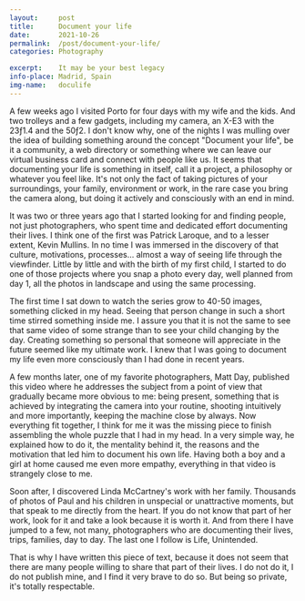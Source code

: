 ```yaml
---
layout: 	post
title:  	Document your life
date:   	2021-10-26
permalink: 	/post/document-your-life/
categories: Photography

excerpt: 	It may be your best legacy
info-place: Madrid, Spain
img-name:	doculife
---
```


A few weeks ago I visited Porto for four days with my wife and the kids. And two trolleys and a few gadgets, including my camera, an X-E3 with the 23ƒ1.4 and the 50ƒ2. I don't know why, one of the nights I was mulling over the idea of building something around the concept "Document your life", be it a community, a web directory or something where we can leave our virtual business card and connect with people like us. It seems that documenting your life is something in itself, call it a project, a philosophy or whatever you feel like. It's not only the fact of taking pictures of your surroundings, your family, environment or work, in the rare case you bring the camera along, but doing it actively and consciously with an end in mind.

It was two or three years ago that I started looking for and finding people, not just photographers, who spent time and dedicated effort documenting their lives. I think one of the first was Patrick Laroque, and to a lesser extent, Kevin Mullins. In no time I was immersed in the discovery of that culture, motivations, processes… almost a way of seeing life through the viewfinder. Little by little and with the birth of my first child, I started to do one of those projects where you snap a photo every day, well planned from day 1, all the photos in landscape and using the same processing.

The first time I sat down to watch the series grow to 40-50 images, something clicked in my head. Seeing that person change in such a short time stirred something inside me. I assure you that it is not the same to see that same video of some strange than to see your child changing by the day. Creating something so personal that someone will appreciate in the future seemed like my ultimate work. I knew that I was going to document my life even more consciously than I had done in recent years.

A few months later, one of my favorite photographers, Matt Day, published this video where he addresses the subject from a point of view that gradually became more obvious to me: being present, something that is achieved by integrating the camera into your routine, shooting intuitively and more importantly, keeping the machine close by always. Now everything fit together, I think for me it was the missing piece to finish assembling the whole puzzle that I had in my head. In a very simple way, he explained how to do it, the mentality behind it, the reasons and the motivation that led him to document his own life. Having both a boy and a girl at home caused me even more empathy, everything in that video is strangely close to me.

Soon after, I discovered Linda McCartney's work with her family. Thousands of photos of Paul and his children in unspecial or unattractive moments, but that speak to me directly from the heart. If you do not know that part of her work, look for it and take a look because it is worth it. And from there I have jumped to a few, not many, photographers who are documenting their lives, trips, families, day to day. The last one I follow is Life, Unintended.

That is why I have written this piece of text, because it does not seem that there are many people willing to share that part of their lives. I do not do it, I do not publish mine, and I find it very brave to do so. But being so private, it's totally respectable.